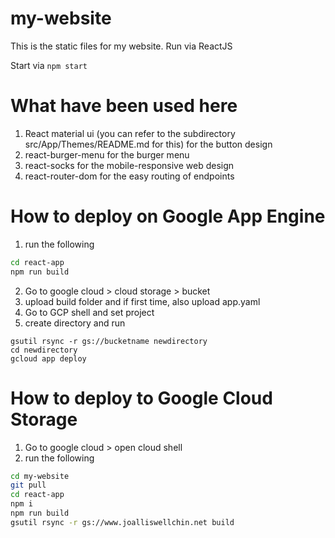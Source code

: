 # my-website

This is the static files for my website.
Run via ReactJS

Start via `npm start`


# What have been used here
1. React material ui (you can refer to the subdirectory src/App/Themes/README.md for this) for the button design
2. react-burger-menu for the burger menu
3. react-socks for the mobile-responsive web design
4. react-router-dom for the easy routing of endpoints

# How to deploy on Google App Engine
1. run the following
```sh
cd react-app
npm run build
```
2. Go to google cloud > cloud storage > bucket
3. upload build folder and if first time, also upload app.yaml
4. Go to GCP shell and set project
5. create directory and run
```
gsutil rsync -r gs://bucketname newdirectory
cd newdirectory
gcloud app deploy
```

# How to deploy to Google Cloud Storage
1. Go to google cloud > open cloud shell
2. run the following
```sh
cd my-website
git pull
cd react-app
npm i
npm run build
gsutil rsync -r gs://www.joalliswellchin.net build
```